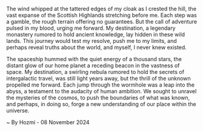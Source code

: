 
The wind whipped at the tattered edges of my cloak as I crested the hill, the vast expanse of the Scottish Highlands stretching before me.  Each step was a gamble, the rough terrain offering no guarantees.  But the call of adventure pulsed in my blood, urging me forward. My destination, a legendary monastery rumored to hold ancient knowledge, lay hidden in these wild lands.  This journey would test my resolve, push me to my limits, and perhaps reveal truths about the world, and myself, I never knew existed.

The spaceship hummed with the quiet energy of a thousand stars, the distant glow of our home planet a receding beacon in the vastness of space.  My destination, a swirling nebula rumored to hold the secrets of intergalactic travel, was still light years away, but the thrill of the unknown propelled me forward.  Each jump through the wormhole was a leap into the abyss, a testament to the audacity of human ambition.  We sought to unravel the mysteries of the cosmos, to push the boundaries of what was known, and perhaps, in doing so, forge a new understanding of our place within the universe. 

~ By Hozmi - 08 November 2024

